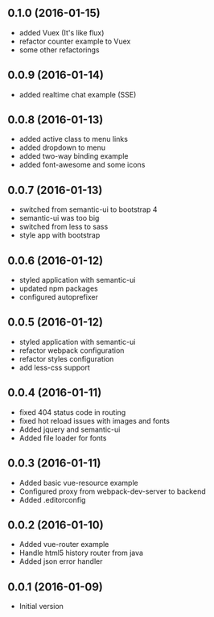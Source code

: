 ## 0.1.0 (2016-01-15)

* added Vuex (It's like flux)
* refactor counter example to Vuex 
* some other refactorings

## 0.0.9 (2016-01-14)

* added realtime chat example (SSE)

## 0.0.8 (2016-01-13)

* added active class to menu links
* added dropdown to menu
* added two-way binding example
* added font-awesome and some icons

## 0.0.7 (2016-01-13)

* switched from semantic-ui to bootstrap 4
* semantic-ui was too big
* switched from less to sass
* style app with bootstrap

## 0.0.6 (2016-01-12)

* styled application with semantic-ui
* updated npm packages
* configured autoprefixer

## 0.0.5 (2016-01-12)

* styled application with semantic-ui
* refactor webpack configuration
* refactor styles configuration
* add less-css support

## 0.0.4 (2016-01-11)

* fixed 404 status code in routing
* fixed hot reload issues with images and fonts
* Added jquery and semantic-ui
* Added file loader for fonts

## 0.0.3 (2016-01-11)

* Added basic vue-resource example
* Configured proxy from webpack-dev-server to backend
* Added .editorconfig

## 0.0.2 (2016-01-10)

* Added vue-router example
* Handle html5 history router from java 
* Added json error handler

## 0.0.1 (2016-01-09)

* Initial version
